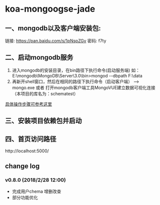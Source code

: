 # koa-mongoogse-jade
## 一、mongodb以及客户端安装包:
链接: https://pan.baidu.com/s/1pNspZGv 密码: f7ty
## 二、启动mongodb服务
1. 进入mongodb的安装目录，在bin路径下执行命令(启动服务端)
如： E:\mongodb\MongoDB\Server\3.0\bin>mongod --dbpath F:\data
2. 再新开shell窗口，然后在相同的路径下执行命令（启动客户端）
--> mongo.exe
或者
打开mongodb客户端工具MongoVUE建立数据可视化连接（本项目的库名为：schematest）


[具体操作步骤可参考这里](http://blog.csdn.net/lupengfei1009/article/details/50832996)

## 三、安装项目依赖包并启动
## 四、首页访问路径 
http://localhost:5000/

## change log
### v0.8.0 (2018/2/28 12:00)
* 完成用户chema 增删改查
* 部分功能优化
